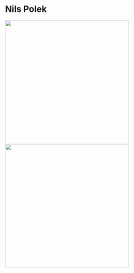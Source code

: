 # Nils Polek
<p float="left">
  <img src="https://github-readme-stats.vercel.app/api/top-langs/?username=nilspolek&show_icons=true&theme=github_dark" width="400">
  <img src="https://github-readme-stats.vercel.app/api?username=nilspolek&show_icons=true&theme=github_dark" width="400">
</p>

